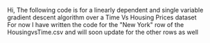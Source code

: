 Hi,
The following code is for a linearly dependent and single variable gradient descent algorithm over a Time Vs Housing Prices dataset  
For now I have written the code for the "New York" row of the HousingvsTime.csv and will soon update for the other rows as well
